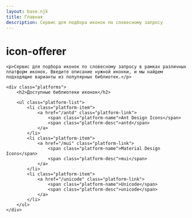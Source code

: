 ```yaml
---
layout: base.njk
title: Главная
description: Сервис для подбора иконок по словесному запросу
---
```


<div class="container">
    <h1>icon-offerer</h1>
    
    <p>Сервис для подбора иконок по словесному запросу в рамках различных платформ иконок. Введите описание нужной иконки, и мы найдем подходящие варианты из популярных библиотек.</p>
    
    <div class="platforms">
        <h2>Доступные библиотеки иконок</h2>
        
        <ul class="platform-list">
            <li class="platform-item">
                <a href="/antd" class="platform-link">
                    <span class="platform-name">Ant Design Icons</span>
                    <span class="platform-desc">antd</span>
                </a>
            </li>
            <li class="platform-item">
                <a href="/mui" class="platform-link">
                    <span class="platform-name">Material Design Icons</span>
                    <span class="platform-desc">mui</span>
                </a>
            </li>
            <li class="platform-item">
                <a href="/unicode" class="platform-link">
                    <span class="platform-name">Unicode</span>
                    <span class="platform-desc">unicode</span>
                </a>
            </li>
        </ul>
    </div>
</div>

